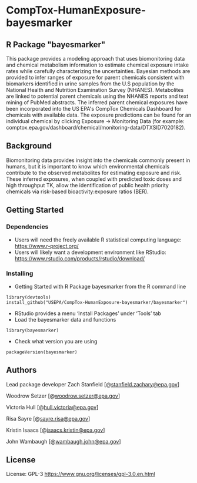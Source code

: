 # CompTox-HumanExposure-bayesmarker

## R Package "bayesmarker"

This package provides a modeling approach that uses biomonitoring data and chemical metabolism 
information to estimate chemical exposure intake rates while carefully characterizing the uncertainties. 
Bayesian methods are provided to infer ranges of exposure for parent chemicals consistent with 
biomarkers identified in urine samples from the U.S population by the National Health and 
Nutrition Examination Survey (NHANES). Metabolites are linked to potential parent chemicals 
using the NHANES reports and text mining of PubMed abstracts. The inferred parent chemical
exposures have been incorporated into the US EPA's CompTox Chemicals Dashboard for chemicals
with available data. The exposure predictions can be found for an individual chemical by clicking 
Exposure -> Monitoring Data (for example: comptox.epa.gov/dashboard/chemical/monitoring-data/DTXSID7020182). 


## Background

Biomonitoring data provides insight into the chemicals commonly present in humans, but it is 
important to know which environmental chemicals contribute to the observed metabolites for 
estimating exposure and risk. These inferred exposures, when coupled with predicted toxic doses and high throughput TK, 
allow the identification of public health priority chemicals via risk-based bioactivity:exposure ratios (BER).


## Getting Started

### Dependencies

* Users will need the freely available R statistical computing language: <https://www.r-project.org/>
* Users will likely want a development environment like RStudio: <https://www.rstudio.com/products/rstudio/download/>

### Installing

* Getting Started with R Package bayesmarker from the R command line
``` 
library(devtools)
install_github("USEPA/CompTox-HumanExposure-bayesmarker/bayesmarker")
```
* RStudio provides a menu ‘Install Packages’ under ‘Tools’ tab
* Load the bayesmarker data and functions
``` 
library(bayesmarker)
```
* Check what version you are using
```
packageVersion(bayesmarker)
```

## Authors

Lead package developer Zach Stanfield 
[@stanfield.zachary@epa.gov]

Woodrow Setzer 
[@woodrow.setzer@epa.gov]

Victoria Hull 
[@hull.victoria@epa.gov]

Risa Sayre 
[@sayre.risa@epa.gov]

Kristin Isaacs 
[@isaacs.kristin@epa.gov]

John Wambaugh 
[@wambaugh.john@epa.gov]



## License

License: GPL-3 <https://www.gnu.org/licenses/gpl-3.0.en.html>

